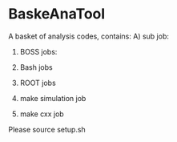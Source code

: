 # BaskeAnaTool
A basket of analysis codes, contains:
A) sub job:
  1) BOSS jobs:
  2) Bash jobs
  3) ROOT jobs
 
2) make simulation job
3) make cxx job

Please source setup.sh

